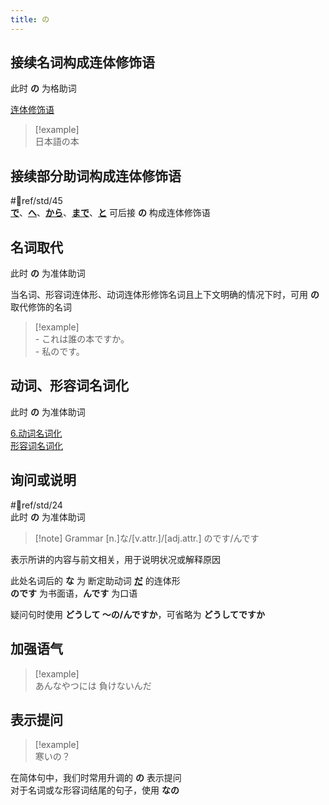 ```yaml
---
title: の  
---
```

## 接续名词构成连体修饰语  

此时 **の** 为格助词  

[连体修饰语](../../9.sentence_pattern/连体修饰语.md)  

> [!example]  
> 日本語の本  

## 接续部分助词构成连体修饰语

 #📖ref/std/45  
[**で**](で.md)、[**へ**](へ.md)、[**から**](1.basic%20particle/から.md)、[**まで**](まで.md)、[**と**](1.basic%20particle/と.md) 可后接 **の** 构成连体修饰语  

## 名词取代  

此时 **の** 为准体助词  

当名词、形容词连体形、动词连体形修饰名词且上下文明确的情况下时，可用 **の** 取代修饰的名词  
> [!example]  
> \- これは誰の本ですか。  
> \- 私のです。  

## 动词、形容词名词化  

此时 **の** 为准体助词  

[6.动词名词化](../../1.verb/6.动词名词化.md)  
[形容词名词化](../../2.adj/形容词名词化.md)  

## 询问或说明  

 #📖ref/std/24  
此时 **の** 为准体助词  

> [!note] Grammar
> [n.]な/[v.attr.]/[adj.attr.] のです/んです

表示所讲的内容与前文相关，用于说明状况或解释原因  

此处名词后的 **な** 为 断定助动词 [**だ**](../../5.auxi_verb/だ.md) 的连体形  
**のです** 为书面语，**んです** 为口语  

疑问句时使用 **どうして ～の/んですか**，可省略为 **どうしてですか**  

## 加强语气  

> [!example]  
> あんなやつには 負けないんだ  

## 表示提问  

> [!example]  
> 寒いの？  

在简体句中，我们时常用升调的 **の** 表示提问  
对于名词或な形容词结尾的句子，使用 **なの**  
